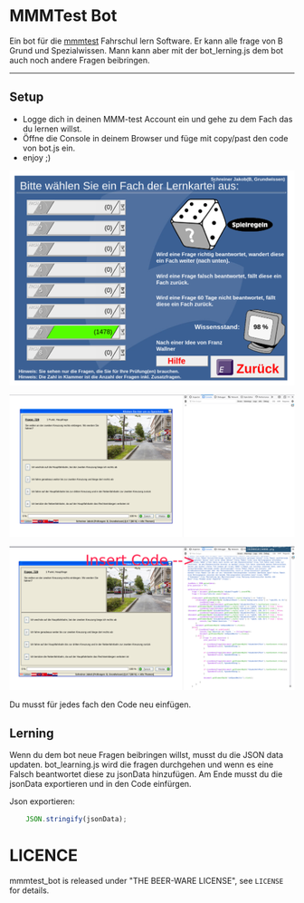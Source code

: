 # MMMTest Bot

Ein bot für die  [mmmtest](https://www.mmmtest.at) Fahrschul lern Software.
Er kann alle frage von B Grund und Spezialwissen. 
Mann kann aber mit der bot_lerning.js dem bot auch noch andere Fragen beibringen.

---

## Setup

* Logge dich in deinen MMM-test Account ein und gehe zu dem Fach das du lernen willst.
* Öffne die Console in deinem Browser und füge mit copy/past den code von bot.js ein.
* enjoy ;)

![alt text](images/fach.png)

![alt text](images/console.png)

![alt text](images/insert_code.png)

Du musst für jedes fach den Code neu einfügen.

## Lerning

Wenn du dem bot neue Fragen beibringen willst, musst du die JSON data updaten. bot_learning.js wird die fragen durchgehen und wenn es eine Falsch beantwortet diese zu jsonData hinzufügen. Am Ende musst du die jsonData exportieren und in den Code einfürgen.

Json exportieren:

```javascript 
    JSON.stringify(jsonData);
```

# LICENCE

mmmtest_bot is released under "THE BEER-WARE LICENSE", see `LICENSE` for details.